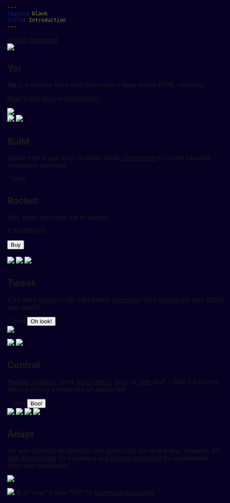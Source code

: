 ```yaml
---
layout: blank
title: Introduction
---
```


<div class="p-2 pos-absolute w-1-1 al-r">
    <a href="{{ site.github.repository_url }}" class="btn btn--medium btn--subtle c-primary-22 hvr--bg-primary-6">GitHub</a>
    <a href="{{ site.github.zip_url }}" class="btn btn--medium btn--subtle c-primary-22 hvr--bg-primary-6">Download</a>
</div>
<section id="intro" class="cover only-s--h-auto only-s--p-tb-30 center bg-primary-3">
    <div class="wrapper al-c" yoi-scrollfx="in:fade-in; repeat:false;">
        <img class="h-20 w-20 m-t-4 d-block m-lr-auto" src="{{ site.github.url }}/assets/img/logo-yoi-large.svg" />
        <h1 class="hidden">Yoi</h1>
        <div class="m--w-40 m-lr-auto m-t-4">
            <p class="fs-4 lh-6 c-primary-22 m-tb-8"><b>Yoi</b> is a modular front-end library with a dead simple HTML-interface.</p>
            <p>
                <a class="fs-2 c-primary-22 only-s--d-block tdr-none hvr--tdr-underline" href="{{ site.github.url }}/start/">Read to the docs</a>
                <i class="fs-2 c-primary-15 m-lr-2 only-s--d-block only-s--m-tb-2">or</i>
                <a class="btn btn--primary btn--large btn--flat" href="#build" yoi-action="ScrollTo:#build; offset:0;">Learn more!</a>
            </p>
        </div>
    </div>
</section>
<img class="bg-base-25 h-3 d-block w-1-1" src="{{ site.github.url }}/assets/img/divider-dark.svg" />
<section id="build" class="p-tb-30 article bg-base-25 pos-relative">
    <div class="wrapper" yoi-scrollfx="in:fade-in; repeat:false;">
        <div class="flx flx-directionColumn m--flx-directionRow">
            <div class="m--w-1-3 w-1-1 h-26 pos-relative">
                <img class="pos-absolute" src="{{ site.github.url }}/assets/img/illu-build-a.svg" yoi-parallax="factor:20;" />
                <img class="pos-absolute" src="{{ site.github.url }}/assets/img/illu-build-b.svg" yoi-parallax="factor:-20;" />
            </div>
            <div class="m--w-2-3 w-1-1">
                <h2 class="fs-6">Build</h2>
                <p class="c-base-15 fs-3 lh-5 m-t-2 m--w-40">Chose from a vast array of ready-made <a class="tdr-none hvr--tdr-underline" href="{{ site.github.url }}/components/">components</a> to create beautiful responsive websites.</p>
<div class="m-t-4" markdown="1">
```html
<!-- example -->
<div class="tile tile--bottom fx--blur fx--slide">
    <div class="tile__body">
        <h2 class="tile__title">Rocket</h2>
        <div class="tile__copy">
            <div class="flx m-t-2">
                <div class="w-2-3">
                    <p class="fs-2 lh-3">Fast, huge and never out of fashion.</p>
                    <p class="fs-3 fw-bold c-primary-20">€ 99.000.000</p>
                </div>
                <div class="w-1-3 pos-relative al-r">
                    <button class="btn btn--large pos-br">Buy</button>
                </div>
            </div>
        </div>
    </div>
    <img class="tile__image" src="https://source.unsplash.com/qjgdslbEn-I/230x250" alt="" />
</div>
```
</div>
            </div>
        </div>
    </div>
</section>
<section id="tweak" class="p-tb-30 article bg-base-25 pos-relative">
    <div class="wrapper" yoi-scrollfx="in:fade-in; repeat:false;">
        <div class="flx flx-directionColumn m--flx-directionRow">
            <div class="m--w-1-3 w-1-1 h-26 pos-relative">
                <img class="pos-absolute" src="{{ site.github.url }}/assets/img/illu-tweak-b.svg" yoi-parallax="factor:30;" />
                <img class="pos-absolute" src="{{ site.github.url }}/assets/img/illu-tweak-a.svg" yoi-parallax="factor:50;" />
                <img class="pos-absolute" src="{{ site.github.url }}/assets/img/illu-tweak-c.svg" yoi-parallax="factor:-20;" />
            </div>
            <div class="m--w-2-3 w-1-1">
                <h2 class="fs-6">Tweak</h2>
                <p class="c-base-15 fs-3 lh-5 m-t-2 m--w-40">A bit more <a class="tdr-none hvr--tdr-underline" href="{{ site.github.url }}/utilities/spacing.html">margin</a> to the top? Darker <a class="tdr-none hvr--tdr-underline" href="{{ site.github.url }}/utilities/color.html">text color</a>? Yoi’s <a class="tdr-none hvr--tdr-underline" href="{{ site.github.url }}/utilities/">utilities</a> are your OCD’s best match!</p>
<div class="m-t-4" markdown="1">
```html
<!-- example -->
<button class="btn btn--large c-red-15">Oh look!</button>
```
</div>
            </div>
        </div>
    </div>
</section>
<section id="control" class="p-tb-30 article bg-base-25">
    <div class="wrapper" yoi-scrollfx="in:fade-in; repeat:false;">
        <div class="flx flx-directionColumn m--flx-directionRow">
            <div class="m--w-1-3 w-1-1 h-26 pos-relative">
                <img class="pos-absolute" id="illu-control-a" src="{{ site.github.url }}/assets/img/illu-control-a.svg" yoi-parallax="factor:20;" />
                <p class="pos-absolute" yoi-parallax="factor:-20;">
                    <img class="pos-absolute" id="illu-control-b" src="{{ site.github.url }}/assets/img/illu-control-b.svg" />
                    <img class="pos-absolute" id="illu-control-c" src="{{ site.github.url }}/assets/img/illu-control-c.svg" />
                </p>
            </div>
            <div class="m--w-2-3 w-1-1">
                <h2 class="fs-6">Control</h2>
                <p class="c-base-15 fs-3 lh-5 m-t-2 m--w-40"><a class="tdr-none hvr--tdr-underline" href="{{ site.github.url }}/behaviours/parallax.html">Parallax scrolling</a>, some <a class="tdr-none hvr--tdr-underline" href="{{ site.github.url }}/behaviours/scrollfx.html">fancy effect</a>, <a class="tdr-none hvr--tdr-underline" href="{{ site.github.url }}/actions/show.html">show</a> or <a class="tdr-none hvr--tdr-underline" href="{{ site.github.url }}/actions/hide.html">hide</a> stuff … take full control without writing a single line of JavaScript!</p>
<div class="m-t-4" markdown="1">
```html
<!-- example -->
<button class="btn btn--large" yoi-action-1="Show:#illu-control-c; fx:fade-in; speed:slow;" yoi-action-2="ScrollTo:#control;">Boo!</button>
```
</div>
            </div>
        </div>
    </div>
</section>
<section id="adapt" class="p-tb-30 article bg-base-25">
    <div class="wrapper" yoi-scrollfx="in:fade-in; repeat:false;">
        <div class="flx flx-directionColumn m--flx-directionRow">
            <div class="m--w-1-3 w-1-1 h-26 pos-relative">
                <img class="pos-absolute" src="{{ site.github.url }}/assets/img/illu-adapt-a.svg" yoi-parallax="factor:20;" />
                <img class="pos-absolute" src="{{ site.github.url }}/assets/img/illu-adapt-b.svg" yoi-parallax="factor:25;" />
                <img class="pos-absolute" src="{{ site.github.url }}/assets/img/illu-adapt-c.svg" yoi-parallax="factor:15;" />
                <img class="pos-absolute" src="{{ site.github.url }}/assets/img/illu-adapt-d.svg" yoi-parallax="factor:10;" />
            </div>
            <div class="m--w-2-3 w-1-1">
                <h2 class="fs-6">Adapt</h2>
                <div class="c-base-15 fs-3 lh-5 m-t-2 l--w-40">
                    <p>Yoi was carefully designed to look great right out-of-the-box. However, it’s <a class="tdr-none hvr--tdr-underline" href="{{ site.github.url }}/start">well documented</a> for beginners and <a class="tdr-none hvr--tdr-underline" href="https://github.com/yoshino-digital/yoi-boilerplate">easy to customize</a> for experienced front-end developers.</p>
                </div>
            </div>
        </div>
    </div>
</section>
<img class="bg-primary-3 h-3 d-block w-1-1" src="{{ site.github.url }}/assets/img/divider-light.svg" />
<section class="bg-primary-3 p-4">
    <p class="c-primary-15 fs-2">
        <img class="h-3 w-3 val-m m-r-1" src="{{ site.github.url }}/assets/img/logo-yoshino.svg" />
        <span class="val-m"><span class="only-s--hidden">&copy; {{ "now" | date: "%Y" }}</span> <a href="http://yoshino.digital" class="c-primary-18 tdr-none hvr--c-primary-22">Yoshino.digital GmbH</a></span>
    </p>
</section>
<style>
    html, body { background: #080022; }
</style>